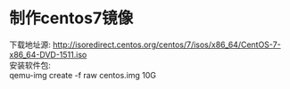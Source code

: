 # 制作centos7镜像  
下载地址源: http://isoredirect.centos.org/centos/7/isos/x86_64/CentOS-7-x86_64-DVD-1511.iso  
安装软件包:  
qemu-img create -f raw centos.img 10G  
